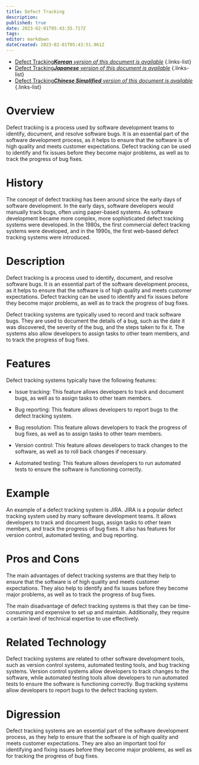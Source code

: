 ```yaml
---
title: Defect Tracking
description: 
published: true
date: 2023-02-01T05:43:55.717Z
tags: 
editor: markdown
dateCreated: 2023-02-01T05:43:51.961Z
---
```


- [Defect Tracking***Korean** version of this document is available*](/ko/Knowledge-base/Dictionary/defect-tracking)
{.links-list}
- [Defect Tracking***Japanese** version of this document is available*](/ja/Knowledge-base/Dictionary/defect-tracking)
{.links-list}
- [Defect Tracking***Chinese Simplified** version of this document is available*](/zh/Knowledge-base/Dictionary/defect-tracking)
{.links-list}


# Overview
Defect tracking is a process used by software development teams to identify, document, and resolve software bugs. It is an essential part of the software development process, as it helps to ensure that the software is of high quality and meets customer expectations. Defect tracking can be used to identify and fix issues before they become major problems, as well as to track the progress of bug fixes.

# History
The concept of defect tracking has been around since the early days of software development. In the early days, software developers would manually track bugs, often using paper-based systems. As software development became more complex, more sophisticated defect tracking systems were developed. In the 1980s, the first commercial defect tracking systems were developed, and in the 1990s, the first web-based defect tracking systems were introduced.

# Description
Defect tracking is a process used to identify, document, and resolve software bugs. It is an essential part of the software development process, as it helps to ensure that the software is of high quality and meets customer expectations. Defect tracking can be used to identify and fix issues before they become major problems, as well as to track the progress of bug fixes.

Defect tracking systems are typically used to record and track software bugs. They are used to document the details of a bug, such as the date it was discovered, the severity of the bug, and the steps taken to fix it. The systems also allow developers to assign tasks to other team members, and to track the progress of bug fixes.

# Features
Defect tracking systems typically have the following features:

- Issue tracking: This feature allows developers to track and document bugs, as well as to assign tasks to other team members.

- Bug reporting: This feature allows developers to report bugs to the defect tracking system.

- Bug resolution: This feature allows developers to track the progress of bug fixes, as well as to assign tasks to other team members.

- Version control: This feature allows developers to track changes to the software, as well as to roll back changes if necessary.

- Automated testing: This feature allows developers to run automated tests to ensure the software is functioning correctly.

# Example
An example of a defect tracking system is JIRA. JIRA is a popular defect tracking system used by many software development teams. It allows developers to track and document bugs, assign tasks to other team members, and track the progress of bug fixes. It also has features for version control, automated testing, and bug reporting.

# Pros and Cons
The main advantages of defect tracking systems are that they help to ensure that the software is of high quality and meets customer expectations. They also help to identify and fix issues before they become major problems, as well as to track the progress of bug fixes.

The main disadvantage of defect tracking systems is that they can be time-consuming and expensive to set up and maintain. Additionally, they require a certain level of technical expertise to use effectively.

# Related Technology
Defect tracking systems are related to other software development tools, such as version control systems, automated testing tools, and bug tracking systems. Version control systems allow developers to track changes to the software, while automated testing tools allow developers to run automated tests to ensure the software is functioning correctly. Bug tracking systems allow developers to report bugs to the defect tracking system.

# Digression
Defect tracking systems are an essential part of the software development process, as they help to ensure that the software is of high quality and meets customer expectations. They are also an important tool for identifying and fixing issues before they become major problems, as well as for tracking the progress of bug fixes.